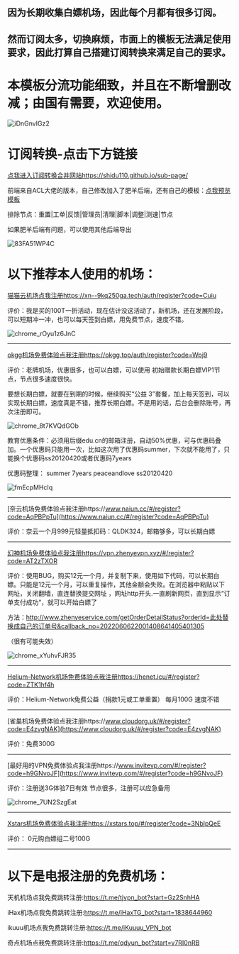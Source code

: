 
## 因为长期收集白嫖机场，因此每个月都有很多订阅。
## 然而订阅太多，切换麻烦，市面上的模板无法满足使用要求，因此打算自己搭建订阅转换来满足自己的要求。
# 本模板分流功能细致，并且在不断增删改减；由国有需要，欢迎使用。

![iDnGnvIGz2](https://user-images.githubusercontent.com/57930393/188826248-da1baae5-0833-4dd5-84ce-bb711b5c6111.png)


# 订阅转换-点击下方链接

[点我进入订阅转换合并网站https://shidu110.github.io/sub-page/](https://shidu110.github.io/sub-page/)

前端来自ACL大佬的版本，自己修改加入了肥羊后端，还有自己的模板：[点我预览模板](https://raw.githubusercontent.com/shidu110/ACL4SSR-shiduver/rm/Clash/config/shidu110_Online_Full_ini.ini)

排除节点：重置|工单|反馈|管理员|清理|脚本|调整|测速|节点

如果肥羊后端有问题，可以使用其他后端导出

![83FA51WP4C](https://user-images.githubusercontent.com/57930393/187378940-e0bb9a09-16a2-44f1-95cb-b93f40573367.png)

# 以下推荐本人使用的机场：

[猫猫云机场点我注册https://xn--9kq250ga.tech/auth/register?code=Cuiu](https://xn--9kq250ga.tech/auth/register?code=Cuiu)

评价：我是买的100T一折活动，现在估计没这活动了，新机场，还在发展阶段，可以短期冲一冲，也可以每天签到白嫖，用免费节点，速度不错。

![chrome_rOyu1z6JnC](https://user-images.githubusercontent.com/57930393/187404079-d54861b5-fb48-4e96-9af5-3884841d2c6d.png)

--------------------------------------------------------------------------------------------------------------------------------------------------------------------

[okgg机场免费体验点我注册https://okgg.top/auth/register?code=Wpj9](https://okgg.top/auth/register?code=Wpj9)

评价：老牌机场，优惠很多，也可以白嫖，可以使用 初始赠款长期白嫖VIP1节点，节点很多速度很快。

要想长期白嫖，就要在到期的时候，继续购买“公益 3”套餐，加上每天签到，可以实现长期白嫖，速度真是不错，推荐长期白嫖。不是用的话，后台会删除账号，再次注册即可。

![chrome_8t7KVQdGOb](https://user-images.githubusercontent.com/57930393/188909039-228ddf61-95f6-4958-9f15-28a66d50ccfa.png)

教育优惠条件：必须用后缀edu.cn的邮箱注册，自动50%优惠，可与优惠码叠加。一个优惠码只能用一次，比如这次用了优惠码summer，下次就不能用了，只能换个优惠码ss20120420或者优惠码7years

优惠码整理：
summer
7years
peaceandlove
ss20120420

![fmEcpMHcIq](https://user-images.githubusercontent.com/57930393/188773285-c62b1ebf-a489-4a05-9226-da8759071794.png)

--------------------------------------------------------------------------------------------------------------------------------------------------------------------

[奈云机场免费体验点我注册https://www.naiun.cc/#/register?code=AqPBPpTu](https://www.naiun.cc/#/register?code=AqPBPpTu)

评价：奈云一个月999元轻量抵扣码：QLDK324，邮箱够多，可以长期白嫖

--------------------------------------------------------------------------------------------------------------------------------------------------------------------

[幻神机场免费体验点我注册https://vpn.zhenyevpn.xyz/#/register?code=AT2zTXOR](https://vpn.zhenyevpn.xyz/#/register?code=AT2zTXOR)

评价：使用BUG，购买12元一个月，并复制下来，使用如下代码，可以长期白嫖。只能是12元一个月，可以重复操作，其他金额会失败。在浏览器中粘贴以下网址，关闭翻墙，直连替换提交网址
，网址http开头.一直刷新网页，直到显示“订单支付成功“，就可以开始白嫖了

方法：http://www.zhenyeservice.com/getOrderDetailStatus?orderId=此处替换成自己的订单号&callback_no=2022060622001408641405401305

（很有可能失效）

![chrome_xYuhvFJR35](https://user-images.githubusercontent.com/57930393/188781737-fb5e29c3-b85e-4d39-9b77-e918dc1a9473.png)

--------------------------------------------------------------------------------------------------------------------------------------------------------------------

[Helium-Network机场免费体验点我注册https://henet.icu/#/register?code=ZTK1hf4h](https://henet.icu/#/register?code=ZTK1hf4h)

评价：Helium-Network免费公益（捐款1元或工单重置） 每月100G 速度不错

--------------------------------------------------------------------------------------------------------------------------------------------------------------------

[雀巢机场免费体验点我注册https://www.cloudorg.uk/#/register?code=E4zvgNAK](https://www.cloudorg.uk/#/register?code=E4zvgNAK)

评价：免费300G 

--------------------------------------------------------------------------------------------------------------------------------------------------------------------

[最好用的VPN免费体验点我注册https://www.invitevp.com/#/register?code=h9GNvoJF](https://www.invitevp.com/#/register?code=h9GNvoJF)

评价：注册送3G体验7日有效 节点很多，注册可以应急备用

![chrome_7UN2SzgEat](https://user-images.githubusercontent.com/57930393/188637709-299580d8-dce2-4bc7-8f3c-fe245e12a135.png)


--------------------------------------------------------------------------------------------------------------------------------------------------------------------

[Xstars机场免费体验点我注册https://xstars.top/#/register?code=3NblpQeE](https://xstars.top/#/register?code=3NblpQeE)

评价： 0元购白嫖组二号100G

--------------------------------------------------------------------------------------------------------------------------------------------------------------------

# 以下是电报注册的免费机场：

天机机场点我免费跳转注册:https://t.me/tjvpn_bot?start=Gz2SnhHA

iHax机场点我免费跳转注册:https://t.me/iHaxTG_bot?start=1838644960

ikuuu机场点我免费跳转注册:https://t.me/iKuuuu_VPN_bot

奇点机场点我免费跳转注册:https://t.me/qdyun_bot?start=v7RI0nRB




